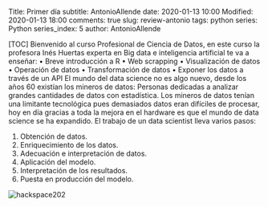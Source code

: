 Title: Primer día
subtitle: AntonioAllende
date: 2020-01-13 10:00
Modified: 2020-01-13 18:00
comments: true
slug: review-antonio
tags: python
series: Python
series_index: 5
author: AntonioAllende

<!-- PELICAN_BEGIN_SUMMARY -->
[TOC]
Bienvenido al curso Profesional de Ciencia de Datos, en este curso la profesora Inés Huertas experta en Big data e inteligencia artificial te va a enseñar:
•	Breve introducción a R
•	Web scrapping
•	Visualización de datos
•	Operación de datos
•	Transformación de datos
•	Exponer los datos a través de un API
El mundo del data science no es algo nuevo, desde los años 60 existían los mineros de datos: Personas dedicadas a analizar grandes cantidades de datos con estadística. Los mineros de datos tenían una limitante tecnológica pues demasiados datos eran difíciles de procesar, hoy en día gracias a toda la mejora en el hardware es que el mundo de data science se ha expandido.
El trabajo de un data scientist lleva varios pasos:
1.	Obtención de datos.
2.	Enriquecimiento de los datos.
3.	Adecuación e interpretación de datos.
4.	Aplicación del modelo.
5.	Interpretación de los resultados.
6.	Puesta en producción del modelo.

![hackspace202]({static}/images/Pythonselectores.png)

<!-- PELICAN_END_SUMMARY -->
